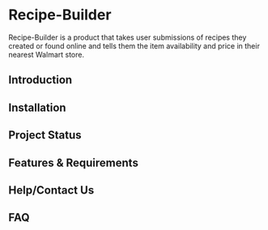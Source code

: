 # Recipe-Builder
Recipe-Builder is a product that takes user submissions of recipes they created or found online and tells them the item availability and price in their nearest Walmart store.

## Introduction

## Installation

## Project Status

## Features & Requirements 

## Help/Contact Us

## FAQ

